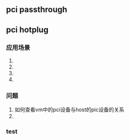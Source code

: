 pci passthrough
----
pci hotplug
----
### 应用场景
1.  
2.  
3.  
4.  
### 问题
1. 如何查看vm中的pci设备与host的pic设备的关系
2. 

### test

[hotplug_sig]:https://lists.linux-foundation.org/pipermail/hotplug_sig/2005-August/001202.html
